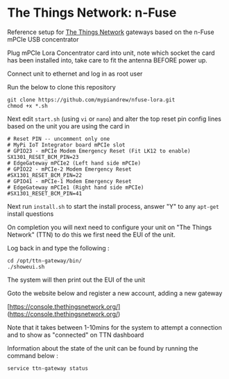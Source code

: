 # The Things Network: n-Fuse 

Reference setup for [The Things Network](http://thethingsnetwork.org/) gateways based on the n-Fuse mPCIe USB concentrator

Plug mPCIe Lora Concentrator card into unit, note which socket the card has been installed into, take care to fit the antenna BEFORE power up.

Connect unit to ethernet and log in as root user 

Run the below to clone this repository 

    git clone https://github.com/mypiandrew/nfuse-lora.git
    chmod +x *.sh
  
Next edit `start.sh` (using `vi` or `nano`) and alter the top reset pin config lines based on the unit you are using the card in

    # Reset PIN -- uncomment only one
    # MyPi IoT Integrator board mPCIe slot
    # GPIO23 - mPCIe Modem Emergency Reset (Fit LK12 to enable)
    SX1301_RESET_BCM_PIN=23
    # EdgeGateway mPCIe2 (Left hand side mPCIe)
    # GPIO22 - mPCIe-2 Modem Emergency Reset 
    #SX1301_RESET_BCM_PIN=22
    # GPIO41 - mPCIe-1 Modem Emergency Reset 
    # EdgeGateway mPCIe1 (Right hand side mPCIe)
    #SX1301_RESET_BCM_PIN=41

Next run `install.sh` to start the install process, answer "Y" to any `apt-get` install questions

On completion you will next need to configure your unit on "The Things Network" (TTN) to do this we first need the EUI of the unit.

Log back in and type the following :

    cd /opt/ttn-gateway/bin/
    ./showeui.sh

The system will then print out the EUI of the unit

Goto the website below and register a new account, adding a new gateway 
  
   [https://console.thethingsnetwork.org/] (https://console.thethingsnetwork.org/)

  
Note that it takes between 1-10mins for the system to attempt a connection and to show as "connected" on TTN dashboard


Information about the state of the unit can be found by running the command below :

    service ttn-gateway status


